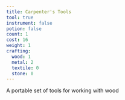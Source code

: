 ```yaml
---
title: Carpenter's Tools
tool: true
instrument: false
potion: false
count: 1
cost: 16
weight: 1
crafting:
  wood: 1
  metal: 2
  textile: 0
  stone: 0
---
```


A portable set of tools for working with wood
